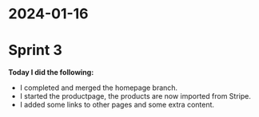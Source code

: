# 2024-01-16

# Sprint 3

**Today I did the following:**

- I completed and merged the homepage branch.
- I started the productpage, the products are now imported from Stripe.
- I added some links to other pages and some extra content.
